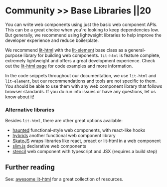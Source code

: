 # Community >> Base Libraries ||20

You can write web components using just the basic web component APIs. This can be a great choice when you're looking to keep dependencies low. But generally, we recommend using lightweight libraries to help improve the developer experience and reduce boilerplate.

We recommend [lit-html](https://www.npmjs.com/package/lit-html) with the [lit-element](https://www.npmjs.com/package/lit-element) base class as a general-purpose library for building web components. `lit-html` is feature complete, extremely lightweight and offers a great development experience. Check out the [lit-html page](/developing/lit-html.html) for code examples and more information.

In the code snippets throughout our documentation, we use `lit-html` and `lit-element`, but our recommendations and tools are not specific to them. You should be able to use them with any web component library that follows browser standards. If you do run into issues or have any questions, let us know about it!

### Alternative libraries

Besides `lit-html`, there are other great options available:

- [haunted](https://www.npmjs.com/package/haunted) functional-style web components, with react-like hooks
- [hybrids](https://www.npmjs.com/package/hybrids) another functional web component library
- [SkateJS](https://skatejs.netlify.com/) wraps libraries like react, preact or lit-html in a web component
- [slim.js](https://slimjs.com/) declarative web components
- [stencil](https://stenciljs.com/) web component with typescript and JSX (requires a build step)

## Further reading

See: [awesome lit-html](https://github.com/web-padawan/awesome-lit-html) for a great collection of resources.
